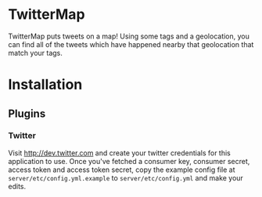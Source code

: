 # TwitterMap

TwitterMap puts tweets on a map! Using some tags and a geolocation, you can
find all of the tweets which have happened nearby that geolocation that
match your tags.

# Installation

## Plugins

### Twitter

Visit http://dev.twitter.com and create your twitter credentials for this
application to use. Once you've fetched a consumer key, consumer secret,
access token and access token secret, copy the example config file at
`server/etc/config.yml.example` to `server/etc/config.yml` and make your edits.


